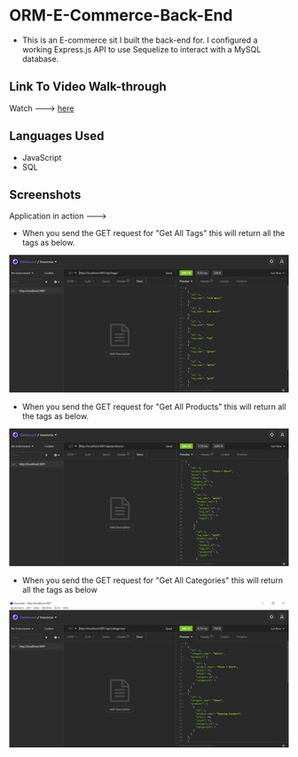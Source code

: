 # ORM-E-Commerce-Back-End
-  This is an E-commerce sit I built the back-end for. I configured a working Express.js API to use Sequelize to interact with a MySQL database.

## Link To Video Walk-through
Watch ---> [here](https://drive.google.com/file/d/1P6vpqSZtuqKkyQEibh6a37otgLOMkzjR/view)

## Languages Used

- JavaScript
- SQL

## Screenshots
Application in action --->

- When you send the GET request for "Get All Tags" this will return all the tags as below.

![image](app/assets/img/screenshotTag.png)

- When you send the GET request for "Get All Products" this will return all the tags as below.

![image](app/assets/img/screenshotProducts.png)

- When you send the GET request for "Get All Categories" this will return all the tags as below

![image](app/assets/img/screenshotCategories.png)